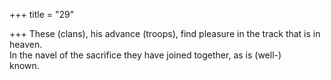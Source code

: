 +++
title = "29"

+++
These (clans), his advance (troops), find pleasure in the track that is in  heaven.  
In the navel of the sacrifice they have joined together, as is (well-)  
known.  